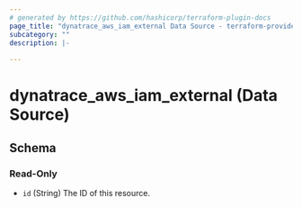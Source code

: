 ```yaml
---
# generated by https://github.com/hashicorp/terraform-plugin-docs
page_title: "dynatrace_aws_iam_external Data Source - terraform-provider-dynatrace"
subcategory: ""
description: |-
  
---
```


# dynatrace_aws_iam_external (Data Source)





<!-- schema generated by tfplugindocs -->
## Schema

### Read-Only

- `id` (String) The ID of this resource.


